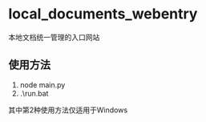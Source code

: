 # local_documents_webentry
本地文档统一管理的入口网站

## 使用方法
1. node main.py
2. .\run.bat

其中第2种使用方法仅适用于Windows
